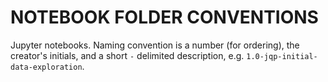 # NOTEBOOK FOLDER CONVENTIONS

Jupyter notebooks. Naming convention is a number (for ordering), the creator's initials, and a short `-` delimited description, e.g. `1.0-jqp-initial-data-exploration`.
